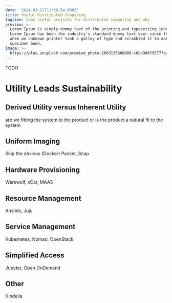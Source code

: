 ```yaml
---
date: '2024-03-21T11:50:54.000Z'
title: Useful Distributed Computing
tagline: Some useful projects for distributed computing and why
preview: >-
  Lorem Ipsum is simply dummy text of the printing and typesetting industry.
  Lorem Ipsum has been the industry's standard dummy text ever since the 1500s,
  when an unknown printer took a galley of type and scrambled it to make a type
  specimen book.
image: >-
  https://plus.unsplash.com/premium_photo-1663133608066-c0bc906f9577?q=80&w=2072&auto=format&fit=crop&ixlib=rb-4.0.3&ixid=M3wxMjA3fDB8MHxwaG90by1wYWdlfHx8fGVufDB8fHx8fA%3D%3D
---
```


TODO

# Utility Leads Sustainability

## Derived Utility versus Inherent Utility
are we fitting the system to the product or is the product a natural fit to the system

## Uniform Imaging
Skip the obvious (Docker)
Packer, Snap

## Hardware Provisioning
Warewulf, xCat, MAAS

## Resource Management
Ansible, Juju

## Service Management
Kubernetes, Nomad, OpenStack

## Simplified Access
Jupyter, Open OnDemand

## Other
Kindelia